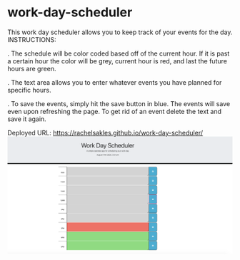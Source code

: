# work-day-scheduler  
This work day scheduler allows you to keep track of your events for the day.
INSTRUCTIONS: 

. The schedule will be color coded based off of the current hour. If it is past a certain hour the color will be grey, current hour is red, and last the future hours are green. 

. The text area allows you to enter whatever events you have planned for specific hours. 

. To save the events, simply hit the save button in blue. The events will save even upon refreshing the page. To get rid of an event delete the text and save it again.

 Deployed URL: https://rachelsakles.github.io/work-day-scheduler/ 
 ![workday-scheduler](screenshot/workdayschedule.png)